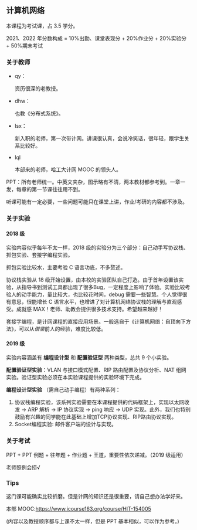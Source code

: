## 计算机网络

本课程为考试课，占 3.5 学分。

2021、2022 年分数构成 = 10%出勤、课堂表现分 + 20%作业分 + 20%实验分 + 50%期末考试

### 关于教师

- qy：

  资历很深的老教授。

- dhw：

  也教《分布式系统》。
  
- lsx：

  新入职的老师，第一次带计网。讲课很认真，会说冷笑话，很年轻，跟学生关系比较好。

- lql

  本部来的老师，哈工大计网 MOOC 的领头人。

PPT：所有老师统一。中英文夹杂，图示略有不清，两本教材都参考到。一章一发，每章的第一节课往往用不到。

听课可能有一定必要，一些问题可能只在课堂上讲，作业/考研的内容都不涉及。

### 关于实验

#### 2018 级

实验内容似乎每年不太一样，2018 级的实验分为三个部分：自己动手写协议栈、抓包实验、套接字编程实验。

抓包实验比较水，主要考验 C 语言功底，不多赘述。

协议栈实验从 18 级开始设置，由本校的实验团队自己打造。由于首年设置该实验，从指导书到测试工具都出现了很多Bug，一定程度上影响了体验。实验比较考验人的动手能力，量比较大，也比较花时间，debug 需要一些智慧。个人觉得很有意思，很能增长 C 语言水平，也增进了对计算机网络协议栈的理解与直观感受。成就感 MAX！老师、助教会提供很多技术支持。希望越来越好！

套接字编程，是计网课程的直接应用场景。一般选自于《计算机网络：自顶向下方法》，可以从*借鉴*前人的经验，难度比较低。

#### 2019 级

实验内容涵盖有 **编程设计型** 和 **配置验证型** 两种类型，总共 9 个小实验。

**配置验证型实验**：VLAN 与接口模式配置、RIP 路由配置及协议分析、NAT 组网实验。验证型实验必须在本实验课程提供的实验环境下完成。

**编程设计型实验** （需自己动手编程）有两种系列：

1. 协议栈编程实验，该系列实验需要在本课程提供的代码框架上，实现以太网收发 → ARP 解析 → IP 协议实现 → ping 响应 → UDP 实现。此外，我们也特别鼓励有兴趣的同学能在此基础上增加TCP协议实现、RIP路由协议实现。
2. Socket编程实验: 邮件客户端的设计与实现。

### 关于考试

PPT + PPT 例题 + 往年题 + 作业题 + 王道，重要性依次递减。（2019 级适用）

老师照例会捞√

### Tips

这门课可能确实比较折磨。但是计网的知识还是很重要，请自己想办法学好来。

本部 MOOC:https://www.icourse163.org/course/HIT-154005

(内容以及教授顺序都与上课不太一样，但是 PPT 基本相似，可以作为参考。)



